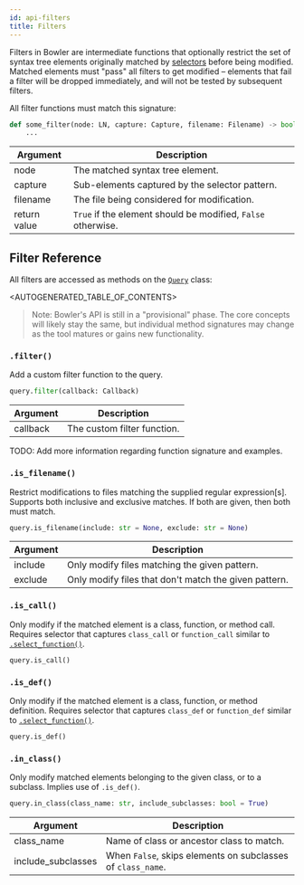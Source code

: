 ```yaml
---
id: api-filters
title: Filters
---
```


Filters in Bowler are intermediate functions that optionally restrict the set of
syntax tree elements originally matched by [selectors](api-selectors) before being
modified. Matched elements must "pass" all filters to get modified – elements that fail
a filter will be dropped immediately, and will not be tested by subsequent filters.

All filter functions must match this signature:

```python
def some_filter(node: LN, capture: Capture, filename: Filename) -> bool:
    ...
```

Argument | Description
---|---
node | The matched syntax tree element.
capture | Sub-elements captured by the selector pattern.
filename | The file being considered for modification.
return value | `True` if the element should be modified, `False` otherwise.


## Filter Reference

All filters are accessed as methods on the [`Query`](api-query) class:

<AUTOGENERATED_TABLE_OF_CONTENTS>

> Note: Bowler's API is still in a "provisional" phase.  The core concepts will likely
> stay the same, but individual method signatures may change as the tool matures or
> gains new functionality.

### `.filter()`

Add a custom filter function to the query.

```python
query.filter(callback: Callback)
```

Argument | Description
---|---
callback | The custom filter function.

TODO: Add more information regarding function signature and examples.

### `.is_filename()`

Restrict modifications to files matching the supplied regular expression[s].
Supports both inclusive and exclusive matches. If both are given, then both must match.

```python
query.is_filename(include: str = None, exclude: str = None)
```

Argument | Description
---|---
include | Only modify files matching the given pattern.
exclude | Only modify files that don't match the given pattern.

### `.is_call()`

Only modify if the matched element is a class, function, or method call. Requires
selector that captures `class_call` or `function_call` similar to
[`.select_function()`](api-selectors#select-function).

```python
query.is_call()
```

### `.is_def()`

Only modify if the matched element is a class, function, or method definition. Requires
selector that captures `class_def` or `function_def` similar to
[`.select_function()`](api-selectors#select-function).

```python
query.is_def()
```

### `.in_class()`

Only modify matched elements belonging to the given class, or to a subclass.
Implies use of `.is_def()`.

```python
query.in_class(class_name: str, include_subclasses: bool = True)
```

Argument | Description
---|---
class_name | Name of class or ancestor class to match.
include_subclasses | When `False`, skips elements on subclasses of `class_name`.
